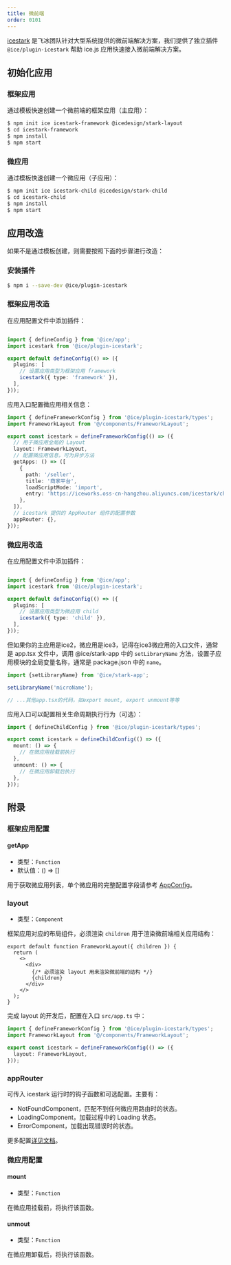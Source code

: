 ```yaml
---
title: 微前端
order: 0101
---
```


[icestark](https://micro-frontends.ice.work/) 是飞冰团队针对大型系统提供的微前端解决方案，我们提供了独立插件 `@ice/plugin-icestark` 帮助 ice.js 应用快速接入微前端解决方案。

## 初始化应用

### 框架应用

通过模板快速创建一个微前端的框架应用（主应用）：

```bash
$ npm init ice icestark-framework @icedesign/stark-layout
$ cd icestark-framework
$ npm install
$ npm start
```

### 微应用

通过模板快速创建一个微应用（子应用）：

```bash
$ npm init ice icestark-child @icedesign/stark-child
$ cd icestark-child
$ npm install
$ npm start
```

## 应用改造

如果不是通过模板创建，则需要按照下面的步骤进行改造：

### 安装插件

```bash
$ npm i --save-dev @ice/plugin-icestark
```

### 框架应用改造

在应用配置文件中添加插件：

```ts title="ice.config.mts"

import { defineConfig } from '@ice/app';
import icestark from '@ice/plugin-icestark';

export default defineConfig(() => ({
  plugins: [
    // 设置应用类型为框架应用 framework
    icestark({ type: 'framework' }),
  ],
}));
```

应用入口配置微应用相关信息：

```ts title="src/app.ts"
import { defineFrameworkConfig } from '@ice/plugin-icestark/types';
import FrameworkLayout from '@/components/FrameworkLayout';

export const icestark = defineFrameworkConfig(() => ({
  // 用于微应用全局的 Layout
  layout: FrameworkLayout,
  // 配置微应用信息，可为异步方法
  getApps: () => ([
    {
      path: '/seller',
      title: '商家平台',
      loadScriptMode: 'import',
      entry: 'https://iceworks.oss-cn-hangzhou.aliyuncs.com/icestark/child-seller-ice-vite/index.html',
    },
  ]),
  // icestark 提供的 AppRouter 组件的配置参数
  appRouter: {},
}));
```

### 微应用改造

在应用配置文件中添加插件：

```ts title="ice.config.mts"

import { defineConfig } from '@ice/app';
import icestark from '@ice/plugin-icestark';

export default defineConfig(() => ({
  plugins: [
    // 设置应用类型为微应用 child
    icestark({ type: 'child' }),
  ],
}));
```

但如果你的主应用是ice2，微应用是ice3，记得在ice3微应用的入口文件，通常是 app.tsx 文件中，调用 @ice/stark-app 中的 `setLibraryName` 方法，设置子应用模块的全局变量名称，通常是 package.json 中的 `name`。
```ts
import {setLibraryName} from '@ice/stark-app';

setLibraryName('microName');

// ...其他app.tsx的代码，如export mount, export unmount等等

```

应用入口可以配置相关生命周期执行行为（可选）：

```ts title="ice.config.mts"
import { defineChildConfig } from '@ice/plugin-icestark/types';

export const icestark = defineChildConfig(() => ({
  mount: () => {
    // 在微应用挂载前执行
  },
  unmount: () => {
    // 在微应用卸载后执行
  },
}));
```

## 附录

### 框架应用配置

#### getApp

- 类型：`Function`
- 默认值：() => []

用于获取微应用列表，单个微应用的完整配置字段请参考 [AppConfig](https://micro-frontends.ice.work/docs/api/ice-stark/#appconfig)。

### layout

- 类型：`Component`

框架应用对应的布局组件，必须渲染 `children` 用于渲染微前端相关应用结构：

```tsx
export default function FrameworkLayout({ children }) {
  return (
    <>
      <div>
        {/* 必须渲染 layout 用来渲染微前端的结构 */}
        {children}
      </div>
    </>
  );
}
```

完成 layout 的开发后，配置在入口 `src/app.ts` 中：


```ts title="src/app.ts"
import { defineFrameworkConfig } from '@ice/plugin-icestark/types';
import FrameworkLayout from '@/components/FrameworkLayout';

export const icestark = defineFrameworkConfig(() => ({
  layout: FrameworkLayout,
}));
```

### appRouter

可传入 icestark 运行时的钩子函数和可选配置。主要有：

- NotFoundComponent，匹配不到任何微应用路由时的状态。
- LoadingComponent，加载过程中的 Loading 状态。
- ErrorComponent，加载出现错误时的状态。

更多配置[详见文档](https://micro-frontends.ice.work/docs/api/ice-stark/#approuter)。

### 微应用配置

#### mount

- 类型：`Function`

在微应用挂载前，将执行该函数。

#### unmout

- 类型：`Function`

在微应用卸载后，将执行该函数。
